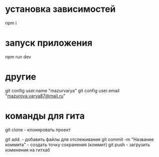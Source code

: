 # установка зависимостей

npm i

# запуск приложения

npm run dev

# другие

git config user.name "mazurvarya"
git config user.email "mazurova.varya87@mail.ru"

# команды для гита

git clone - клонировать проект

git add. - добавить файлы для отслеживания
git commit -m "Название коммита" - создать точку сохранения (коммит)
git push - загрузить изменения на гитхаб
